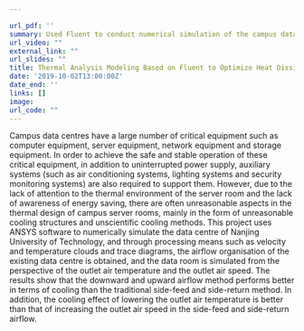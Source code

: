 ```yaml
---

url_pdf: ''
summary: Used Fluent to conduct numerical simulation of the campus data center and proposed the corresponding optimization plan based on the numerical simulation results.
url_video: ""
external_link: ""
url_slides: ""
title: Thermal Analysis Modeling Based on Fluent to Optimize Heat Dissipation in Campus Data Centers
date: '2019-10-02T13:00:00Z'
date_end: ''
links: []
image:
url_code: ""
---
```

Campus data centres have a large number of critical equipment such as computer equipment, server equipment, network equipment and storage equipment. In order to achieve the safe and stable operation of these critical equipment, in addition to uninterrupted power supply, auxiliary systems (such as air conditioning systems, lighting systems and security monitoring systems) are also required to support them. However, due to the lack of attention to the thermal environment of the server room and the lack of awareness of energy saving, there are often unreasonable aspects in the thermal design of campus server rooms, mainly in the form of unreasonable cooling structures and unscientific cooling methods. This project uses ANSYS software to numerically simulate the data centre of Nanjing University of Technology, and through processing means such as velocity and temperature clouds and trace diagrams, the airflow organisation of the existing data centre is obtained, and the data room is simulated from the perspective of the outlet air temperature and the outlet air speed. The results show that the downward and upward airflow method performs better in terms of cooling than the traditional side-feed and side-return method. In addition, the cooling effect of lowering the outlet air temperature is better than that of increasing the outlet air speed in the side-feed and side-return airflow.


